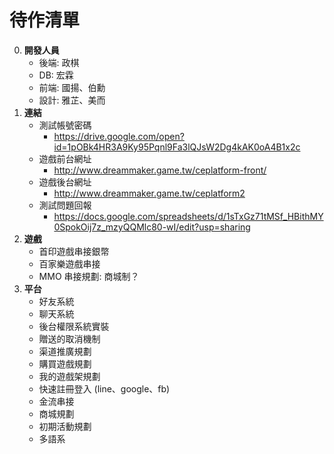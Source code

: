 待作清單
=========================
0. **開發人員**
	- 後端: 政棋
	- DB: 宏霖
	- 前端: 國揚、伯勳
	- 設計: 雅芷、美而
0. **連結**
	- 測試帳號密碼
		- https://drive.google.com/open?id=1pOBk4HR3A9Ky95Pqnl9Fa3lQJsW2Dg4kAK0oA4B1x2c
	- 遊戲前台網址
		- http://www.dreammaker.game.tw/ceplatform-front/
	- 遊戲後台網址
		- http://www.dreammaker.game.tw/ceplatform2
	- 測試問題回報
		- https://docs.google.com/spreadsheets/d/1sTxGz71tMSf_HBithMY0SpokOij7z_mzyQQMlc80-wI/edit?usp=sharing
0. **遊戲**
	- 首印遊戲串接銀幣
	- 百家樂遊戲串接
	- MMO 串接規劃: 商城制？
0. **平台**
	- 好友系統
	- 聊天系統
	- 後台權限系統實裝
	- 贈送的取消機制
	- 渠道推廣規劃
	- 購買遊戲規劃
	- 我的遊戲架規劃
	- 快速註冊登入 (line、google、fb)
	- 金流串接
	- 商城規劃
	- 初期活動規劃
	- 多語系